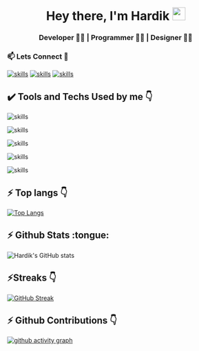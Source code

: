 <h1 align="center">Hey there, I'm Hardik <img src="./gif/Hi.gif" height="30px" width="30px"></h1>
<h3 align="center">Developer 👨‍💻 | Programmer 👨‍💻 | Designer 👨‍🎨</h3>
<h3>📫 Lets Connect 🤝</h3>

[![skills](https://skillicons.dev/icons?i=linkedin)](https://www.linkedin.com/in/harryy0112)
[![skills](https://skillicons.dev/icons?i=instagram)](https://www.instagram.com/x.hardik.xx/)
[![skills](https://skillicons.dev/icons?i=twitter)](https://twitter.com/ItsHardikkA)

<h2> ✔️ Tools and Techs Used by me 👇</h2>

![skills](https://skillicons.dev/icons?i=cpp,js,python)

![skills](https://skillicons.dev/icons?i=vscode,git,github)

![skills](https://skillicons.dev/icons?i=react,html,css,bootstrap,tailwindcss)

![skills](https://skillicons.dev/icons?i=nodejs,express,mongodb,mysql,firebase)

![skills](https://skillicons.dev/icons?i=ae,ps,pr,xd,figma)

<h2>⚡ Top langs 👇</h2>

[![Top Langs](https://github-readme-stats.vercel.app/api/top-langs/?username=harryy0112&layout=compact&theme=dark&hide_border=true)](https://github.com/harryy0112/github-readme-stats)

<h2>⚡ Github Stats :tongue:</h2>

![Hardik's GitHub stats](https://github-readme-stats.vercel.app/api?username=harryy0112&show_icons=true&theme=radical&hide_border=true)

<h2>⚡Streaks 👇</h2>

[![GitHub Streak](https://streak-stats.demolab.com/?user=harryy0112&theme=radical&hide_border=true)](https://git.io/streak-stats)

<h2>⚡ Github Contributions 👇</h2>

[![github activity graph](https://github-readme-activity-graph.vercel.app/graph?username=harryy0112&theme=material-palenight&hide_border=true)](https://github.com/harryy0112/github-readme-activity-graph)
